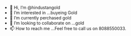 - 👋 Hi, I’m @hindustangold
- 👀 I’m interested in ...buyeing Gold
- 🌱 I’m currently perchased gold
- 💞️ I’m looking to collaborate on ...gold
- 📫 How to reach me ...Feel free to call us on 8088550033.

<!---
hindustangold/hindustangold is a ✨ special ✨ earching where to sell gold?
Hindustan god company provides you fine price.
you can sell gold near any branch near you. 
Visit us for more details in www.hindustangoldcompany.com. 
Feel free to call us on 8088550033.
--->
